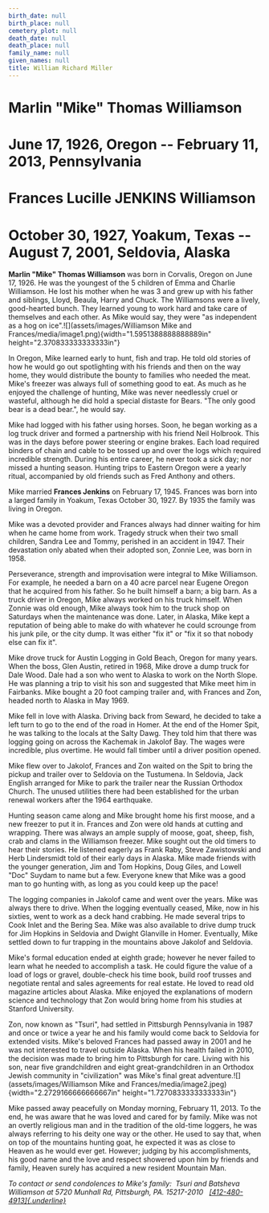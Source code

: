 ```yaml
---
birth_date: null
birth_place: null
cemetery_plot: null
death_date: null
death_place: null
family_name: null
given_names: null
title: William Richard Miller
---
```


# Marlin "Mike" Thomas Williamson

# June 17, 1926, Oregon -- February 11, 2013, Pennsylvania

# Frances Lucille JENKINS Williamson

# October 30, 1927, Yoakum, Texas -- August 7, 2001, Seldovia, Alaska

**Marlin "Mike" Thomas Williamson** was born in Corvalis,
Oregon on June 17, 1926. He was the youngest of the 5 children of Emma
and Charlie Williamson. He lost his mother when he was 3 and grew up
with his father and siblings, Lloyd, Beaula, Harry and Chuck. The
Williamsons were a lively, good-hearted bunch. They learned young to
work hard and take care of themselves and each other. As Mike would say,
they were "as independent as a hog on
ice".![](assets/images/Williamson Mike and Frances/media/image1.png){width="1.5951388888888889in"
height="2.370833333333333in"}

In Oregon, Mike learned early to hunt, fish and trap. He told old
stories of how he would go out spotlighting with his friends and then on
the way home, they would distribute the bounty to families who needed
the meat. Mike's freezer was always full of something good to eat. As
much as he enjoyed the challenge of hunting, Mike was never needlessly
cruel or wasteful, although he did hold a special distaste for Bears.
"The only good bear is a dead bear.", he would say.

Mike had logged with his father using horses. Soon, he began working as
a log truck driver and formed a partnership with his friend Neil
Holbrook. This was in the days before power steering or engine brakes.
Each load required binders of chain and cable to be tossed up and over
the logs which required incredible strength. During his entire career,
he never took a sick day; nor missed a hunting season. Hunting trips to
Eastern Oregon were a yearly ritual, accompanied by old friends such as
Fred Anthony and others.

Mike married **Frances Jenkins** on February 17, 1945.
Frances was born into a larged family in Yoakum, Texas October 30, 1927.
By 1935 the family was living in Oregon.

Mike was a devoted provider and Frances always had dinner waiting for
him when he came home from work. Tragedy struck when their two small
children, Sandra Lee and Tommy, perished in an accident in 1947. Their
devastation only abated when their adopted son, Zonnie Lee, was born in
1958.

Perseverance, strength and improvisation were integral to Mike
Williamson.  For example, he needed a barn on a 40 acre parcel near
Eugene Oregon that he acquired from his father. So he built himself a
barn; a big barn. As a truck driver in Oregon, Mike always worked on his
truck himself. When Zonnie was old enough, Mike always took him to the
truck shop on Saturdays when the maintenance was done. Later, in Alaska,
Mike kept a reputation of being able to make do with whatever he could
scrounge from his junk pile, or the city dump. It was either "fix it" or
"fix it so that nobody else can fix it".

Mike drove truck for Austin Logging in Gold Beach, Oregon for many
years. When the boss, Glen Austin, retired in 1968, Mike drove a dump
truck for Dale Wood. Dale had a son who went to Alaska to work on the
North Slope. He was planning a trip to visit his son and suggested that
Mike meet him in Fairbanks. Mike bought a 20 foot camping trailer and,
with Frances and Zon, headed north to Alaska in May 1969.

Mike fell in love with Alaska. Driving back from Seward, he decided to
take a left turn to go to the end of the road in Homer. At the end of
the Homer Spit, he was talking to the locals at the Salty Dawg. They
told him that there was logging going on across the Kachemak in Jakolof
Bay. The wages were incredible, plus overtime. He would fall timber
until a driver position opened.

Mike flew over to Jakolof, Frances and Zon waited on the Spit to bring
the pickup and trailer over to Seldovia on the Tustumena. In Seldovia,
Jack English arranged for Mike to park the trailer near the Russian
Orthodox Church. The unused utilities there had been established for the
urban renewal workers after the 1964 earthquake.

Hunting season came along and Mike brought home his first moose, and a
new freezer to put it in. Frances and Zon were old hands at cutting and
wrapping. There was always an ample supply of moose, goat, sheep, fish,
crab and clams in the Williamson freezer. Mike sought out the old timers
to hear their stories. He listened eagerly as Frank Raby, Steve
Zawistowski and Herb Lindersmidt told of their early days in Alaska.
Mike made friends with the younger generation, Jim and Tom Hopkins, Doug
Giles, and Lowell "Doc" Suydam to name but a few. Everyone knew that
Mike was a good man to go hunting with, as long as you could keep up the
pace!

The logging companies in Jakolof came and went over the years. Mike was
always there to drive. When the logging eventually ceased, Mike, now in
his sixties, went to work as a deck hand crabbing. He made several trips
to Cook Inlet and the Bering Sea. Mike was also available to drive dump
truck for Jim Hopkins in Seldovia and Dwight Glanville in Homer.
Eventually, Mike settled down to fur trapping in the mountains above
Jakolof and Seldovia.

Mike's formal education ended at eighth grade; however he never failed
to learn what he needed to accomplish a task. He could figure the value
of a load of logs or gravel, double-check his time book, build roof
trusses and negotiate rental and sales agreements for real estate. He
loved to read old magazine articles about Alaska. Mike enjoyed the
explanations of modern science and technology that Zon would bring home
from his studies at Stanford University.

Zon, now known as "Tsuri", had settled in Pittsburgh Pennsylvania in
1987 and once or twice a year he and his family would come back to
Seldovia for extended visits. Mike's beloved Frances had passed away in
2001 and he was not interested to travel outside Alaska. When his health
failed in 2010, the decision was made to bring him to Pittsburgh for
care. Living with his son, near five grandchildren and eight
great-grandchildren in an Orthodox Jewish community in "civilization"
was Mike's final great
adventure.![](assets/images/Williamson Mike and Frances/media/image2.jpeg){width="2.2729166666666667in"
height="1.7270833333333333in"}

Mike passed away peacefully on Monday morning, February 11, 2013. To the
end, he was aware that he was loved and cared for by family. Mike was
not an overtly religious man and in the tradition of the old-time
loggers, he was always referring to his deity one way or the other. He
used to say that, when on top of the mountains hunting goat, he expected
it was as close to Heaven as he would ever get. However; judging by his
accomplishments, his good name and the love and respect showered upon
him by friends and family, Heaven surely has acquired a new resident
Mountain Man.

*To contact or send condolences to Mike's family:  Tsuri and Batsheva
Williamson at 5720 Munhall Rd, Pittsburgh, PA. 15217-2010
  [[412-480-4913]{.underline}](tel:412-480-4913)*
